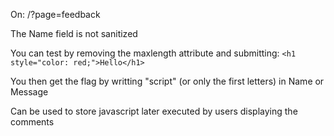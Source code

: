 On: /?page=feedback

The Name field is not sanitized

You can test by removing the maxlength attribute and submitting: ```<h1 style="color: red;">Hello</h1>```

You then get the flag by writting "script" (or only the first letters) in Name or Message

Can be used to store javascript later executed by users displaying the comments
